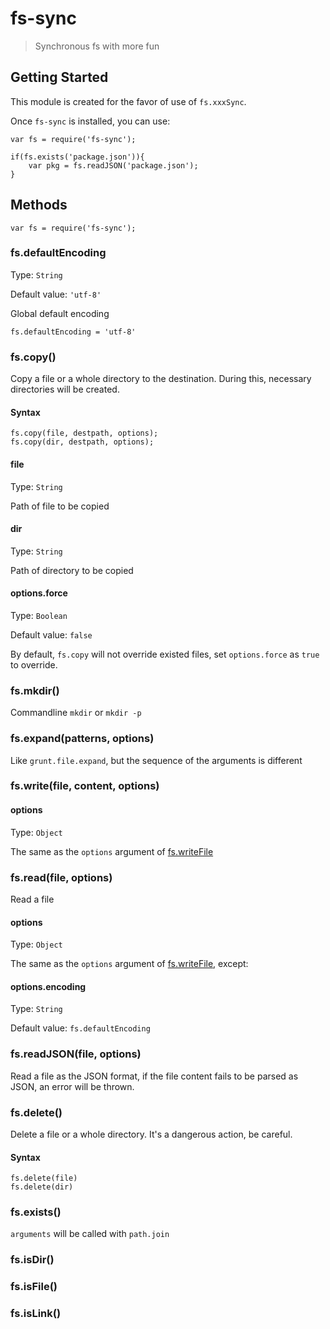 # fs-sync

> Synchronous fs with more fun

## Getting Started
This module is created for the favor of use of `fs.xxxSync`.

Once `fs-sync` is installed, you can use:

	var fs = require('fs-sync');
	
	if(fs.exists('package.json')){
		var pkg = fs.readJSON('package.json');
	}
	
	
## Methods

	var fs = require('fs-sync');
	
### fs.defaultEncoding
Type: `String`

Default value: `'utf-8'`

Global default encoding

	fs.defaultEncoding = 'utf-8'

### fs.copy()

Copy a file or a whole directory to the destination. During this, necessary directories will be created.

#### Syntax
	
	fs.copy(file, destpath, options);
	fs.copy(dir, destpath, options);
	
#### file
Type: `String`

Path of file to be copied

#### dir
Type: `String`

Path of directory to be copied

#### options.force
Type: `Boolean`

Default value: `false`

By default, `fs.copy` will not override existed files, set `options.force` as `true` to override.


### fs.mkdir()
Commandline `mkdir` or `mkdir -p`


### fs.expand(patterns, options)

Like `grunt.file.expand`, but the sequence of the arguments is different
	

### fs.write(file, content, options)

#### options
Type: `Object`

The same as the `options` argument of [fs.writeFile](http://nodejs.org/api/fs.html#fs_fs_writefile_filename_data_options_callback)

### fs.read(file, options)
Read a file

#### options
Type: `Object`

The same as the `options` argument of [fs.writeFile](http://nodejs.org/api/fs.html#fs_fs_readfile_filename_options_callback), except:

#### options.encoding
Type: `String`

Default value: `fs.defaultEncoding`

### fs.readJSON(file, options)
Read a file as the JSON format, if the file content fails to be parsed as JSON, an error will be thrown.

### fs.delete()

Delete a file or a whole directory. It's a dangerous action, be careful.

#### Syntax
	
	fs.delete(file)
	fs.delete(dir)


### fs.exists()

`arguments` will be called with `path.join`

### fs.isDir()

### fs.isFile()

### fs.isLink()



	
